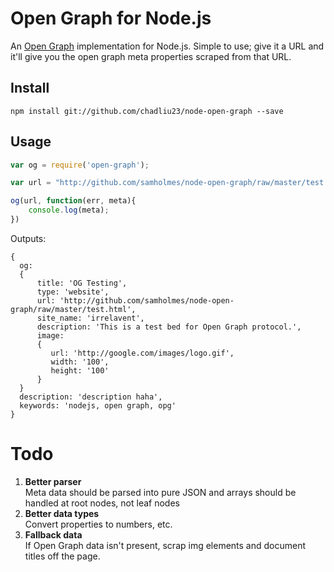 # Open Graph for Node.js

An [Open Graph](http://ogp.me/) implementation for Node.js. 
Simple to use; give it a URL and it'll give you the open graph meta properties scraped from that URL.

## Install

	npm install git://github.com/chadliu23/node-open-graph --save

## Usage

```js
var og = require('open-graph');

var url = "http://github.com/samholmes/node-open-graph/raw/master/test.html";

og(url, function(err, meta){
	console.log(meta);
})
```

Outputs:

	{
	  og:
	  {
		  title: 'OG Testing',
		  type: 'website',
		  url: 'http://github.com/samholmes/node-open-graph/raw/master/test.html',
		  site_name: 'irrelavent',
		  description: 'This is a test bed for Open Graph protocol.',
		  image: 
		  { 
		   	 url: 'http://google.com/images/logo.gif',
		     width: '100',
		     height: '100'
		  }
	  }
	  description: 'description haha',
	  keywords: 'nodejs, open graph, opg'
	}

# Todo

1. **Better parser**  
	Meta data should be parsed into pure JSON and arrays should be handled at root nodes, not leaf nodes
2. **Better data types**  
	Convert properties to numbers, etc.
3. **Fallback data**  
	If Open Graph data isn't present, scrap img elements and document titles off the page.

